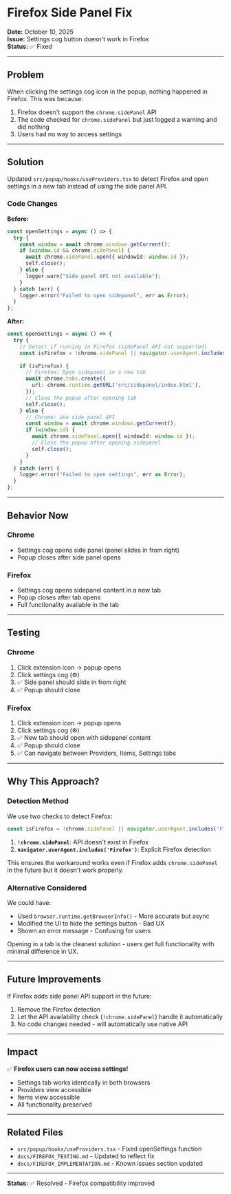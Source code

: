 # Firefox Side Panel Fix

**Date:** October 10, 2025  
**Issue:** Settings cog button doesn't work in Firefox  
**Status:** ✅ Fixed

---

## Problem

When clicking the settings cog icon in the popup, nothing happened in Firefox. This was because:

1. Firefox doesn't support the `chrome.sidePanel` API
2. The code checked for `chrome.sidePanel` but just logged a warning and did nothing
3. Users had no way to access settings

---

## Solution

Updated `src/popup/hooks/useProviders.tsx` to detect Firefox and open settings in a new tab instead of using the side panel API.

### Code Changes

**Before:**

```typescript
const openSettings = async () => {
  try {
    const window = await chrome.windows.getCurrent();
    if (window.id && chrome.sidePanel) {
      await chrome.sidePanel.open({ windowId: window.id });
      self.close();
    } else {
      logger.warn("Side panel API not available");
    }
  } catch (err) {
    logger.error("Failed to open sidepanel", err as Error);
  }
};
```

**After:**

```typescript
const openSettings = async () => {
  try {
    // Detect if running in Firefox (sidePanel API not supported)
    const isFirefox = !chrome.sidePanel || navigator.userAgent.includes('Firefox');
    
    if (isFirefox) {
      // Firefox: Open sidepanel in a new tab
      await chrome.tabs.create({
        url: chrome.runtime.getURL('src/sidepanel/index.html'),
      });
      // Close the popup after opening tab
      self.close();
    } else {
      // Chrome: Use side panel API
      const window = await chrome.windows.getCurrent();
      if (window.id) {
        await chrome.sidePanel.open({ windowId: window.id });
        // Close the popup after opening sidepanel
        self.close();
      }
    }
  } catch (err) {
    logger.error("Failed to open settings", err as Error);
  }
};
```

---

## Behavior Now

### Chrome

- Settings cog opens side panel (panel slides in from right)
- Popup closes after side panel opens

### Firefox

- Settings cog opens sidepanel content in a new tab
- Popup closes after tab opens
- Full functionality available in the tab

---

## Testing

### Chrome

1. Click extension icon → popup opens
2. Click settings cog (⚙️)
3. ✅ Side panel should slide in from right
4. ✅ Popup should close

### Firefox

1. Click extension icon → popup opens
2. Click settings cog (⚙️)
3. ✅ New tab should open with sidepanel content
4. ✅ Popup should close
5. ✅ Can navigate between Providers, Items, Settings tabs

---

## Why This Approach?

### Detection Method

We use two checks to detect Firefox:

```typescript
const isFirefox = !chrome.sidePanel || navigator.userAgent.includes('Firefox');
```

1. **`!chrome.sidePanel`**: API doesn't exist in Firefox
2. **`navigator.userAgent.includes('Firefox')`**: Explicit Firefox detection

This ensures the workaround works even if Firefox adds `chrome.sidePanel` in the future but it doesn't work properly.

### Alternative Considered

We could have:

- Used `browser.runtime.getBrowserInfo()` - More accurate but async
- Modified the UI to hide the settings button - Bad UX
- Shown an error message - Confusing for users

Opening in a tab is the cleanest solution - users get full functionality with minimal difference in UX.

---

## Future Improvements

If Firefox adds side panel API support in the future:

1. Remove the Firefox detection
2. Let the API availability check (`!chrome.sidePanel`) handle it automatically
3. No code changes needed - will automatically use native API

---

## Impact

✅ **Firefox users can now access settings!**

- Settings tab works identically in both browsers
- Providers view accessible
- Items view accessible
- All functionality preserved

---

## Related Files

- `src/popup/hooks/useProviders.tsx` - Fixed openSettings function
- `docs/FIREFOX_TESTING.md` - Updated to reflect fix
- `docs/FIREFOX_IMPLEMENTATION.md` - Known issues section updated

---

**Status:** ✅ Resolved - Firefox compatibility improved
